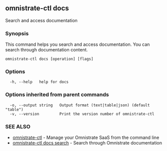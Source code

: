 ## omnistrate-ctl docs

Search and access documentation

### Synopsis

This command helps you search and access documentation.
You can search through documentation content.

```
omnistrate-ctl docs [operation] [flags]
```

### Options

```
  -h, --help   help for docs
```

### Options inherited from parent commands

```
  -o, --output string   Output format (text|table|json) (default "table")
  -v, --version         Print the version number of omnistrate-ctl
```

### SEE ALSO

* [omnistrate-ctl](omnistrate-ctl.md)	 - Manage your Omnistrate SaaS from the command line
* [omnistrate-ctl docs search](omnistrate-ctl_docs_search.md)	 - Search through Omnistrate documentation

